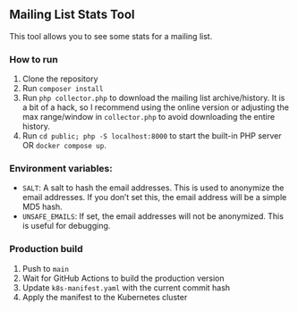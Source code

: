 ## Mailing List Stats Tool

This tool allows you to see some stats for a mailing list.

### How to run

1. Clone the repository
2. Run `composer install`
3. Run `php collector.php` to download the mailing list archive/history. It is a bit of a hack, so I recommend using the
   online version or adjusting the max range/window in `collector.php` to avoid downloading the entire history.
4. Run `cd public; php -S localhost:8000` to start the built-in PHP server OR `docker compose up`.

### Environment variables:

- `SALT`: A salt to hash the email addresses. This is used to anonymize the email addresses. If you don’t set this, the
  email address will be a simple MD5 hash.
- `UNSAFE_EMAILS`: If set, the email addresses will not be anonymized. This is useful for debugging.

### Production build

1. Push to `main`
2. Wait for GitHub Actions to build the production version
3. Update `k8s-manifest.yaml` with the current commit hash
4. Apply the manifest to the Kubernetes cluster
